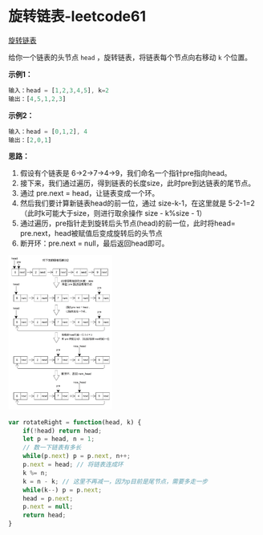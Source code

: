 # 旋转链表-leetcode61

<a href="https://leetcode-cn.com/problems/rotate-list/" target="_blank">旋转链表</a>

给你一个链表的头节点 `head` ，旋转链表，将链表每个节点向右移动 `k` 个位置。

**示例1：**

```js
输入：head = [1,2,3,4,5], k=2
输出：[4,5,1,2,3]
```

**示例2：**

```js
输入：head = [0,1,2], 4
输出：[2,0,1]
```



**思路：**

1. 假设有个链表是 6->2->7->4->9，我们命名一个指针pre指向head。
2. 接下来，我们通过遍历，得到链表的长度size，此时pre到达链表的尾节点。
3. 通过 pre.next = head，让链表变成一个环。
4. 然后我们要计算新链表head的前一位，通过 size-k-1，在这里就是 5-2-1=2（此时k可能大于size，则进行取余操作 size - k%size - 1）
5. 通过遍历，pre指针走到旋转后头节点(head)的前一位，此时将head= pre.next，head被赋值后变成旋转后的头节点
6. 断开环：pre.next = null，最后返回head即可。



<img src="./assets/leetcode61.png" alt="leetcode61" style="zoom:30%;" />



```js
var rotateRight = function(head, k) {
    if(!head) return head;
    let p = head, n = 1;
    // 数一下链表有多长
    while(p.next) p = p.next, n++;
    p.next = head; // 将链表连成环
    k %= n;
    k = n - k; // 这里不再减一，因为p目前是尾节点，需要多走一步
    while(k--) p = p.next;
    head = p.next;
    p.next = null;
    return head;
}
```





